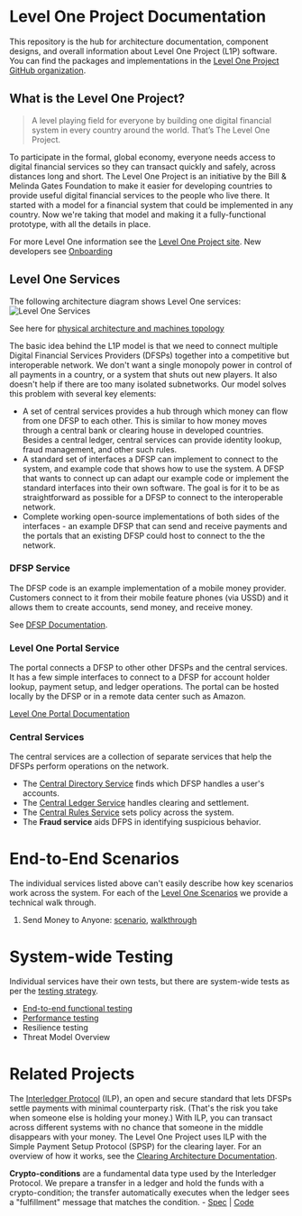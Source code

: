 # Level One Project Documentation
This repository is the hub for architecture documentation, component designs, and overall information about Level One Project (L1P) software. You can find the packages and implementations in the [Level One Project GitHub organization](https://github.com/LevelOneProject).

## What is the Level One Project?
> A level playing field for everyone by building one digital financial system in every country around the world. That’s The Level One Project.

To participate in the formal, global economy, everyone needs access to digital financial services so they can transact quickly and safely, across distances long and short. The Level One Project is an initiative by the Bill & Melinda Gates Foundation to make it easier for developing countries to provide useful digital financial services to the people who live there. It started with a model for a financial system that could be implemented in any country. Now we're taking that model and making it a fully-functional prototype, with all the details in place.

For more Level One information see the [Level One Project site](https://leveloneproject.org/).
New developers see [Onboarding](https://github.com/LevelOneProject/Docs/wiki/Onboarding)

## Level One Services
The following architecture diagram shows Level One services:
![Level One Services](https://github.com/LevelOneProject/Docs/blob/master/Wiki/Basic%20Overview.png)

See here for [physical architecture and machines topology](https://github.com/LevelOneProject/Docs/blob/master/AWS/Infrastructure/machines.md)

The basic idea behind the L1P model is that we need to connect multiple Digital Financial Services Providers (DFSPs) together into a competitive but interoperable network. We don't want a single monopoly power in control of all payments in a country, or a system that shuts out new players. It also doesn't help if there are too many isolated subnetworks. Our model solves this problem with several key elements:

- A set of central services provides a hub through which money can flow from one DFSP to each other. This is similar to how money moves through a central bank or clearing house in developed countries. Besides a central ledger, central services can provide identity lookup, fraud management, and other such rules.
- A standard set of interfaces a DFSP can implement to connect to the system, and example code that shows how to use the system. A DFSP that wants to connect up can adapt our example code or implement the standard interfaces into their own software. The goal is for it to be as straightforward as possible for a DFSP to connect to the interoperable network.
- Complete working open-source implementations of both sides of the interfaces - an example DFSP that can send and receive payments and the portals that an existing DFSP could host to connect to the the network. 

### DFSP Service
The DFSP code is an example implementation of a mobile money provider. Customers connect to it from their mobile feature phones (via USSD) and it allows them to create accounts, send money, and receive money. 

See [DFSP Documentation](https://github.com/LevelOneProject/Docs/tree/master/DFSP).

### Level One Portal Service
The portal connects a DFSP to other other DFSPs and the central services. It has a few simple interfaces to connect to a DFSP for account holder lookup, payment setup, and ledger operations. The portal can be hosted locally by the DFSP or in a remote data center such as Amazon. 

[Level One Portal Documentation](https://github.com/LevelOneProject/Docs/blob/master/portal)

### Central Services
The central services are a collection of separate services that help the DFSPs perform operations on the network. 
- The [Central Directory Service](https://github.com/LevelOneProject/Docs/tree/master/CentralDirectory) finds which DFSP handles a user's accounts. 
- The [Central Ledger Service](https://github.com/LevelOneProject/Docs/tree/master/CentralLedger) handles clearing and settlement. 
- The [Central Rules Service](https://github.com/LevelOneProject/Docs/tree/master/CentralRules) sets policy across the system. 
- The **Fraud service** aids DFPS in identifying suspicious behavior.

# End-to-End Scenarios
The individual services listed above can't easily describe how key scenarios work across the system. For each of the [Level One Scenarios](https://github.com/LevelOneProject/Docs/wiki/L1P-Scenarios) we provide a technical walk through.

1. Send Money to Anyone: [scenario](https://github.com/LevelOneProject/Docs/wiki/L1P-Scenarios#send-money-to-anyone),  [walkthrough](https://github.com/LevelOneProject/Docs/blob/master/portal/scenarios/Send%20Payment.md)

# System-wide Testing
Individual services have their own tests, but there are system-wide tests as per the [testing strategy](Manual-and-automated-testing-strategy).
- [End-to-end functional testing](https://github.com/LevelOneProject/interop-functional-tests)
- [Performance testing](https://github.com/LevelOneProject/Docs/tree/master/JMeter)
- Resilience testing
- Threat Model Overview

# Related Projects
The [Interledger Protocol](https://interledger.org/) (ILP), an open and secure standard that lets DFSPs settle payments with minimal counterparty risk. (That's the risk you take when someone else is holding your money.) With ILP, you can transact across different systems with no chance that someone in the middle disappears with your money. The Level One Project uses ILP with the Simple Payment Setup Protocol (SPSP) for the clearing layer. For an overview of how it works, see the [Clearing Architecture Documentation](https://github.com/LevelOneProject/Docs/tree/master/ILP).

**Crypto-conditions** are a fundamental data type used by the Interledger Protocol. We prepare a transfer in a ledger and hold the funds with a crypto-condition; the transfer automatically executes when the ledger sees a "fulfillment" message that matches the condition.
    - [Spec](https://github.com/interledger/rfcs/blob/master/0002-crypto-conditions/0002-crypto-conditions.md) | [Code](https://github.com/interledger/five-bells-condition)
